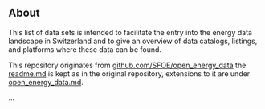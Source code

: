 ## About

This list of data sets is intended to facilitate the entry into the energy data landscape in Switzerland and to give an overview of data catalogs, listings, and platforms where these data can be found. 

This repository originates from [github.com/SFOE/open_energy_data](https://github.com/SFOE/open_energy_data) the [readme.md](https://github.com/brauliobarahona/open_energy_data/blob/master/README.md) is kept as in the original repository, extensions to it are under [open_energy_data.md](https://github.com/brauliobarahona/open_energy_data/blob/master/open_energy_data.md).

...
